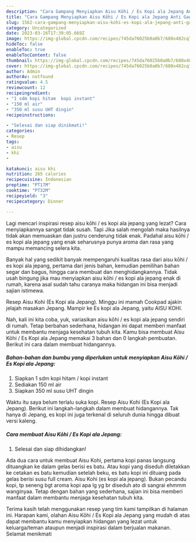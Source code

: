 ```yaml
---
description: "Cara Gampang Menyiapkan Aisu Kōhi / Es Kopi ala Jepang Anti Gagal"
title: "Cara Gampang Menyiapkan Aisu Kōhi / Es Kopi ala Jepang Anti Gagal"
slug: 1562-cara-gampang-menyiapkan-aisu-kohi-es-kopi-ala-jepang-anti-gagal
category: Uncategorized
date: 2023-03-16T17:39:05.669Z
image: https://img-global.cpcdn.com/recipes/745da76025b0a0b7/680x482cq70/aisu-kohi-es-kopi-ala-jepang-foto-resep-utama.jpg
hideToc: false
enableToc: true
enableTocContent: false
thumbnail: https://img-global.cpcdn.com/recipes/745da76025b0a0b7/680x482cq70/aisu-kohi-es-kopi-ala-jepang-foto-resep-utama.jpg
cover: https://img-global.cpcdn.com/recipes/745da76025b0a0b7/680x482cq70/aisu-kohi-es-kopi-ala-jepang-foto-resep-utama.jpg
author: Admin
authorAv: notfound
ratingvalue: 4.5
reviewcount: 12
recipeingredient:
- "1 sdm kopi hitam  kopi instant"
- "150 ml air"
- "350 ml susu UHT dingin"
recipeinstructions:

- "Selesai dan siap dinikmati!"
categories:
- Resep
tags:
- aisu
- khi
- 

katakunci: aisu khi  
nutrition: 265 calories
recipecuisine: Indonesian
preptime: "PT17M"
cooktime: "PT32M"
recipeyield: "3"
recipecategory: Dinner

---
```



Lagi mencari inspirasi resep aisu kōhi / es kopi ala jepang yang lezat? Cara menyiapkannya sangat tidak susah. Tapi Jika salah mengolah maka hasilnya tidak akan memuaskan dan justru cenderung tidak enak. Padahal aisu kōhi / es kopi ala jepang yang enak seharusnya punya aroma dan rasa yang mampu memancing selera kita.


Banyak hal yang sedikit banyak mempengaruhi kualitas rasa dari aisu kōhi / es kopi ala jepang, pertama dari jenis bahan, kemudian pemilihan bahan segar dan bagus, hingga cara membuat dan menghidangkannya. Tidak usah bingung jika mau menyiapkan aisu kōhi / es kopi ala jepang enak di rumah, karena asal sudah tahu caranya maka hidangan ini bisa menjadi sajian istimewa.

Resep Aisu Kohi (Es Kopi ala Jepang). Minggu ini mamah Cookpad ajakin jelajah masakan Jepang. Mampir ke Es kopi ala Jepang, yaitu AISU KOHI.


Nah, kali ini kita coba, yuk, variasikan aisu kōhi / es kopi ala jepang sendiri di rumah. Tetap berbahan sederhana, hidangan ini dapat memberi manfaat untuk membantu menjaga kesehatan tubuh kita. Kamu bisa membuat Aisu Kōhi / Es Kopi ala Jepang memakai 3 bahan dan 0 langkah pembuatan. Berikut ini cara dalam membuat hidangannya.

<!--inarticleads1-->

##### Bahan-bahan dan bumbu yang diperlukan untuk menyiapkan Aisu Kōhi / Es Kopi ala Jepang:

1. Siapkan 1 sdm kopi hitam / kopi instant
1. Sediakan 150 ml air
1. Siapkan 350 ml susu UHT dingin


Waktu itu saya belum terlalu suka kopi. Resep Aisu Kohi (Es Kopi ala Jepang). Berikut ini langkah-langkah dalam membuat hidangannya. Tak hanya di Jepang, es kopi ini juga terkenal di seluruh dunia hingga dibuat versi kaleng. 

<!--inarticleads2-->

##### Cara membuat Aisu Kōhi / Es Kopi ala Jepang:


1. Selesai dan siap dihidangkan!

Ada dua cara untuk membuat Aisu Kohi, pertama kopi panas langsung dituangkan ke dalam gelas berisi es batu. Atau kopi yang diseduh diletakkan ke cetakan es batu kemudian setelah beku, es batu kopi ini dituang pada gelas berisi susu full cream. Aisu Kohi (es kopi ala jepang). Bukan pecandu kopi, tp seneng bgt aroma kopi apa lg yg br diseduh ato di sangrai ehmmm wanginyaa. Tetap dengan bahan yang sederhana, sajian ini bisa memberi manfaat dalam membantu menjaga kesehatan tubuh kita. 

Terima kasih telah menggunakan resep yang tim kami tampilkan di halaman ini. Harapan kami, olahan Aisu Kōhi / Es Kopi ala Jepang yang mudah di atas dapat membantu kamu menyiapkan hidangan yang lezat untuk keluarga/teman ataupun menjadi inspirasi dalam berjualan makanan. Selamat menikmati
